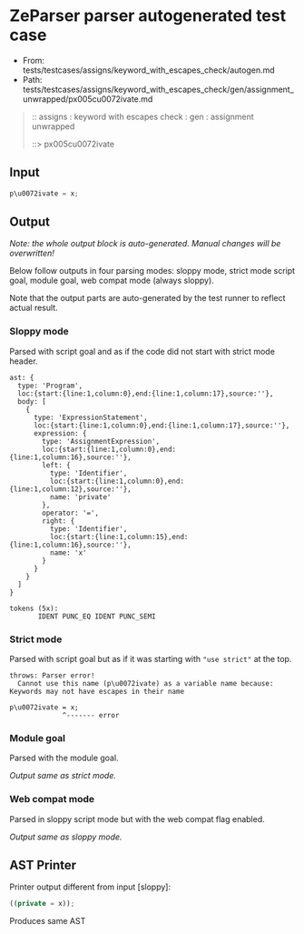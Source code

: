 # ZeParser parser autogenerated test case

- From: tests/testcases/assigns/keyword_with_escapes_check/autogen.md
- Path: tests/testcases/assigns/keyword_with_escapes_check/gen/assignment_unwrapped/px005cu0072ivate.md

> :: assigns : keyword with escapes check : gen : assignment unwrapped
>
> ::> px005cu0072ivate

## Input


`````js
p\u0072ivate = x;
`````

## Output

_Note: the whole output block is auto-generated. Manual changes will be overwritten!_

Below follow outputs in four parsing modes: sloppy mode, strict mode script goal, module goal, web compat mode (always sloppy).

Note that the output parts are auto-generated by the test runner to reflect actual result.

### Sloppy mode

Parsed with script goal and as if the code did not start with strict mode header.

`````
ast: {
  type: 'Program',
  loc:{start:{line:1,column:0},end:{line:1,column:17},source:''},
  body: [
    {
      type: 'ExpressionStatement',
      loc:{start:{line:1,column:0},end:{line:1,column:17},source:''},
      expression: {
        type: 'AssignmentExpression',
        loc:{start:{line:1,column:0},end:{line:1,column:16},source:''},
        left: {
          type: 'Identifier',
          loc:{start:{line:1,column:0},end:{line:1,column:12},source:''},
          name: 'private'
        },
        operator: '=',
        right: {
          type: 'Identifier',
          loc:{start:{line:1,column:15},end:{line:1,column:16},source:''},
          name: 'x'
        }
      }
    }
  ]
}

tokens (5x):
       IDENT PUNC_EQ IDENT PUNC_SEMI
`````

### Strict mode

Parsed with script goal but as if it was starting with `"use strict"` at the top.

`````
throws: Parser error!
  Cannot use this name (p\u0072ivate) as a variable name because: Keywords may not have escapes in their name

p\u0072ivate = x;
             ^------- error
`````


### Module goal

Parsed with the module goal.

_Output same as strict mode._

### Web compat mode

Parsed in sloppy script mode but with the web compat flag enabled.

_Output same as sloppy mode._

## AST Printer

Printer output different from input [sloppy]:

````js
((private = x));
````

Produces same AST
